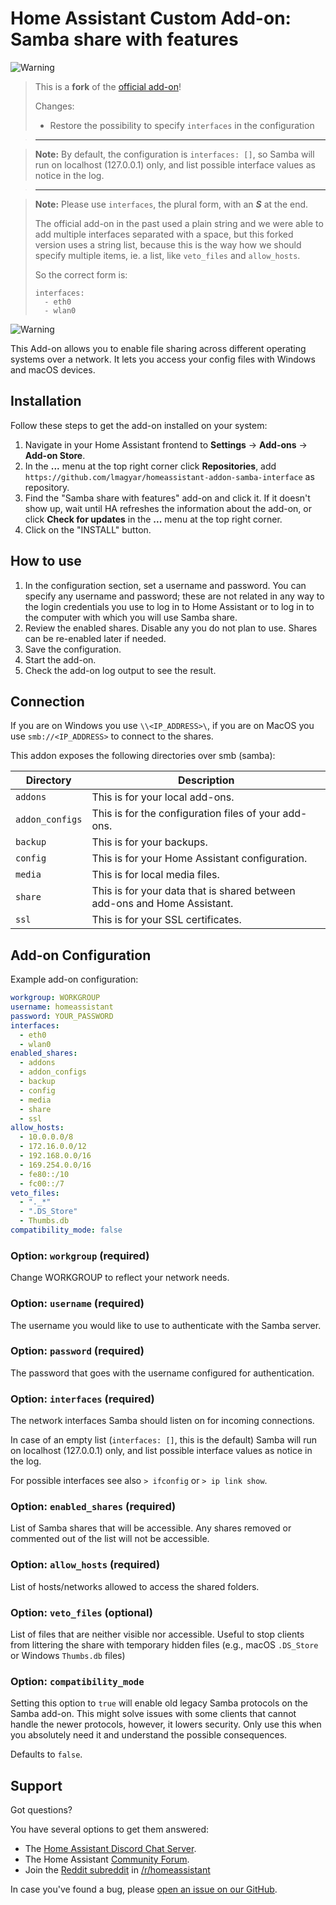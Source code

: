 # Home Assistant Custom Add-on: Samba share with features

![Warning][warning_stripe]

> This is a **fork** of the [official add-on][official_addon]!
>
> Changes:
>   - Restore the possibility to specify `interfaces` in the configuration

> ---

> **Note:** By default, the configuration is `interfaces: []`, so Samba will run
> on localhost (127.0.0.1) only, and list possible interface values as notice in
> the log.

> ---

> **Note:** Please use `interfaces`, the plural form, with an _**S**_ at the
> end.
>
> The official add-on in the past used a plain string and we were able to add
> multiple interfaces separated with a space, but this forked version uses a
> string list, because this is the way how we should specify multiple items, ie.
> a list, like `veto_files` and `allow_hosts`.
>
> So the correct form is:
>
> ```
> interfaces:
>   - eth0
>   - wlan0
> ```

![Warning][warning_stripe]

This Add-on allows you to enable file sharing across different operating systems over a network.
It lets you access your config files with Windows and macOS devices.

## Installation

Follow these steps to get the add-on installed on your system:

1. Navigate in your Home Assistant frontend to **Settings** -> **Add-ons** ->
   **Add-on Store**.
1. In the **...** menu at the top right corner click **Repositories**, add
   `https://github.com/lmagyar/homeassistant-addon-samba-interface` as
   repository.
1. Find the "Samba share with features" add-on and click it. If it doesn't show
   up, wait until HA refreshes the information about the add-on, or click
   **Check for updates** in the **...** menu at the top right corner.
1. Click on the "INSTALL" button.

## How to use

1. In the configuration section, set a username and password.
   You can specify any username and password; these are not related in any way to the login credentials you use to log in to Home Assistant or to log in to the computer with which you will use Samba share.
1. Review the enabled shares. Disable any you do not plan to use. Shares can be re-enabled later if needed.
1. Save the configuration.
1. Start the add-on.
1. Check the add-on log output to see the result.

## Connection

If you are on Windows you use `\\<IP_ADDRESS>\`, if you are on MacOS you use `smb://<IP_ADDRESS>` to connect to the shares.

This addon exposes the following directories over smb (samba):

Directory | Description
-- | --
`addons` | This is for your local add-ons.
`addon_configs` | This is for the configuration files of your add-ons.
`backup` | This is for your backups.
`config` | This is for your Home Assistant configuration.
`media` | This is for local media files.
`share` | This is for your data that is shared between add-ons and Home Assistant.
`ssl` | This is for your SSL certificates.

## Add-on Configuration

Example add-on configuration:

```yaml
workgroup: WORKGROUP
username: homeassistant
password: YOUR_PASSWORD
interfaces:
  - eth0
  - wlan0
enabled_shares:
  - addons
  - addon_configs
  - backup
  - config
  - media
  - share
  - ssl
allow_hosts:
  - 10.0.0.0/8
  - 172.16.0.0/12
  - 192.168.0.0/16
  - 169.254.0.0/16
  - fe80::/10
  - fc00::/7
veto_files:
  - "._*"
  - ".DS_Store"
  - Thumbs.db
compatibility_mode: false
```

### Option: `workgroup` (required)

Change WORKGROUP to reflect your network needs.

### Option: `username` (required)

The username you would like to use to authenticate with the Samba server.

### Option: `password` (required)

The password that goes with the username configured for authentication.

### Option: `interfaces` (required)

The network interfaces Samba should listen on for incoming connections.

In case of an empty list (`interfaces: []`, this is the default) Samba will run on localhost (127.0.0.1) only, and list possible interface values as notice in the log.

For possible interfaces see also `> ifconfig` or `> ip link show`.

### Option: `enabled_shares` (required)

List of Samba shares that will be accessible. Any shares removed or commented out of the list will not be accessible.

### Option: `allow_hosts` (required)

List of hosts/networks allowed to access the shared folders.

### Option: `veto_files` (optional)

List of files that are neither visible nor accessible. Useful to stop clients
from littering the share with temporary hidden files
(e.g., macOS `.DS_Store` or Windows `Thumbs.db` files)

### Option: `compatibility_mode`

Setting this option to `true` will enable old legacy Samba protocols
on the Samba add-on. This might solve issues with some clients that cannot
handle the newer protocols, however, it lowers security. Only use this
when you absolutely need it and understand the possible consequences.

Defaults to `false`.

## Support

Got questions?

You have several options to get them answered:

- The [Home Assistant Discord Chat Server][discord].
- The Home Assistant [Community Forum][forum].
- Join the [Reddit subreddit][reddit] in [/r/homeassistant][reddit]

In case you've found a bug, please [open an issue on our GitHub][issue].

[discord]: https://discord.gg/c5DvZ4e
[forum]: https://community.home-assistant.io
[issue]: https://github.com/lmagyar/homeassistant-addon-samba-interface/issues
[reddit]: https://reddit.com/r/homeassistant
[warning_stripe]: https://github.com/lmagyar/homeassistant-addon-samba-interface/raw/master/images/warning_stripe_wide.png
[official_addon]: https://github.com/home-assistant/addons/tree/master/samba
